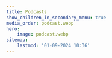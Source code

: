 ```yaml
---
title: Podcasts
show_children_in_secondary_menu: true
media_order: podcast.webp
hero:
    image: podcast.webp
sitemap:
    lastmod: '01-09-2024 10:36'
---
```


